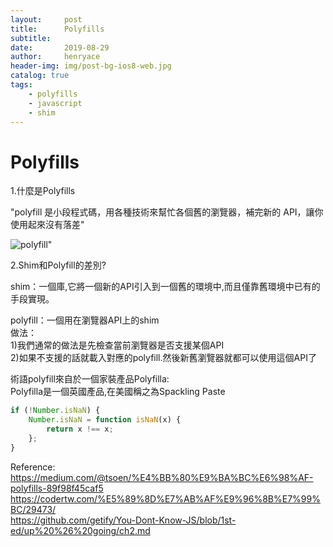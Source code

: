 ```yaml
---
layout:     post
title:      Polyfills
subtitle:   
date:       2019-08-29
author:     henryace
header-img: img/post-bg-ios8-web.jpg
catalog: true
tags:
    - polyfills
    - javascript
    - shim
---
```

# Polyfills

1.什麼是Polyfills<br>

"polyfill 是小段程式碼，用各種技術來幫忙各個舊的瀏覽器，補完新的 API，讓你使用起來沒有落差"<br>

<img src ="https://miro.medium.com/max/4236/1*-EecBWd6hfgqfSMAsYH6sg.png" title="polyfill">"

2.Shim和Polyfill的差別?<br>

shim：一個庫,它將一個新的API引入到一個舊的環境中,而且僅靠舊環境中已有的手段實現。<br>

polyfill：一個用在瀏覽器API上的shim<br>
做法：<br>
1)我們通常的做法是先檢查當前瀏覽器是否支援某個API<br>
2)如果不支援的話就載入對應的polyfill.然後新舊瀏覽器就都可以使用這個API了<br>

術語polyfill來自於一個家裝產品Polyfilla:<br>
Polyfilla是一個英國產品,在美國稱之為Spackling Paste

```js
if (!Number.isNaN) {
	Number.isNaN = function isNaN(x) {
		return x !== x;
	};
}
```

Reference:
<https://medium.com/@tsoen/%E4%BB%80%E9%BA%BC%E6%98%AF-polyfills-89f98f45caf5><br>
<https://codertw.com/%E5%89%8D%E7%AB%AF%E9%96%8B%E7%99%BC/29473/><br>
<https://github.com/getify/You-Dont-Know-JS/blob/1st-ed/up%20%26%20going/ch2.md><br>